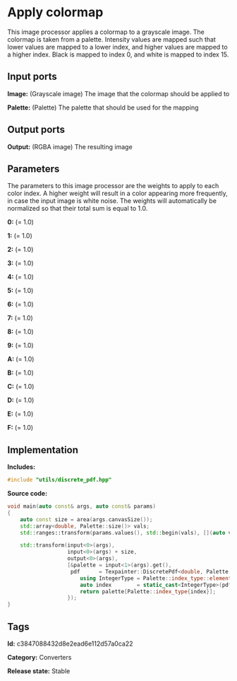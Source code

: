 # Apply colormap

This image processor applies a colormap to a grayscale image. The colormap is taken from a palette. Intensity values are mapped such that lower values are mapped to a lower index, and higher values are mapped to a higher index. Black is mapped to index 0, and white is mapped to index 15.

## Input ports

__Image:__ (Grayscale image) The image that the colormap should be applied to

__Palette:__ (Palette) The palette that should be used for the mapping

## Output ports

__Output:__ (RGBA image) The resulting image

## Parameters

The parameters to this image processor are the weights to apply to each color index. A higher weight will result in a color appearing more frequently, in case the input image is white noise. The weights will automatically be normalized so that their total sum is equal to 1.0.

__0:__ (= 1.0)

__1:__ (= 1.0)

__2:__ (= 1.0)

__3:__ (= 1.0)

__4:__ (= 1.0)

__5:__ (= 1.0)

__6:__ (= 1.0)

__7:__ (= 1.0)

__8:__ (= 1.0)

__9:__ (= 1.0)

__A:__ (= 1.0)

__B:__ (= 1.0)

__C:__ (= 1.0)

__D:__ (= 1.0)

__E:__ (= 1.0)

__F:__ (= 1.0)

## Implementation

__Includes:__ 

```c++
#include "utils/discrete_pdf.hpp"
```

__Source code:__ 

```c++
void main(auto const& args, auto const& params)
{
	auto const size = area(args.canvasSize());
	std::array<double, Palette::size()> vals;
	std::ranges::transform(params.values(), std::begin(vals), [](auto val) { return val.value(); });

	std::transform(input<0>(args),
	               input<0>(args) + size,
	               output<0>(args),
	               [&palette = input<1>(args).get(),
	                pdf      = Texpainter::DiscretePdf<double, Palette::size()>{vals}](auto val) {
		               using IntegerType = Palette::index_type::element_type;
		               auto index        = static_cast<IntegerType>(pdf.eventIndex(val));
		               return palette[Palette::index_type{index}];
	               });
}
```

## Tags

__Id:__ c3847088432d8e2ead6e112d57a0ca22

__Category:__ Converters

__Release state:__ Stable